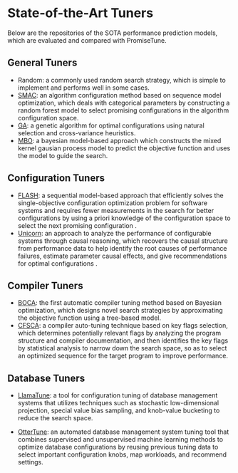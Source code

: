 
# State-of-the-Art Tuners

Below are the repositories of the SOTA performance prediction models, which are evaluated and compared with PromiseTune.

## General Tuners
 - Random: a commonly used random search strategy, which is simple to implement and performs well in some cases.
 - [SMAC](https://github.com/automl/SMAC3): an algorithm configuration method based on sequence model optimization, which deals with categorical parameters by constructing a random forest model to select promising configurations in the algorithm configuration space.
 - [GA](https://github.com/jMetal/jMetalPy): a genetic algorithm for optimal configurations using natural selection and cross-variance heuristics.
 - [MBO](https://github.com/PKU-DAIR/open-box): a bayesian model-based approach which constructs the mixed kernel gausian process model to predict the objective function and uses the model to guide the search.


## Configuration Tuners
 - [FLASH](https://github.com/FlashRepo/Flash-SingleConfig): a sequential model-based approach that efficiently solves the single-objective configuration optimization problem for software systems and requires fewer measurements in the search for better configurations by using a priori knowledge of the configuration space to select the next promising configuration .
 - [Unicorn](https://github.com/softsys4ai/unicorn): an approach to analyze the performance of configurable systems through causal reasoning, which recovers the causal structure from performance data to help identify the root causes of performance failures, estimate parameter causal effects, and give recommendations for optimal configurations .

## Compiler Tuners
 - [BOCA](https://github.com/BOCA313/BOCA): the first automatic compiler tuning method based on Bayesian optimization, which designs novel search strategies by approximating the objective function using a tree-based model.
 - [CFSCA](https://github.com/zhumxxx/CFSCA): a compiler auto-tuning technique based on key flags selection, which determines potentially relevant flags by analyzing the program structure and compiler documentation, and then identifies the key flags by statistical analysis to narrow down the search space, so as to select an optimized sequence for the target program to improve performance.

## Database Tuners
 - [LlamaTune](https://github.com/uw-mad-dash/llamatune): a tool for configuration tuning of database management systems that utilizes techniques such as stochastic low-dimensional projection, special value bias sampling, and knob-value bucketing to reduce the search space.

 - [OtterTune](https://github.com/cmu-db/ottertune): an automated database management system tuning tool that combines supervised and unsupervised machine learning methods to optimize database configurations by reusing previous tuning data to select important configuration knobs, map workloads, and recommend settings.